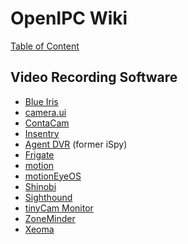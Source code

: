 # OpenIPC Wiki
[Table of Content](../README.md)

Video Recording Software
------------------------

- [Blue Iris](https://blueirissoftware.com/)
- [camera.ui](https://github.com/seydx/camera.ui)
- [ContaCam](https://www.contaware.com/contacam.html)
- [Insentry](https://insentry.io/)
- [Agent DVR](https://www.ispyconnect.com/) (former iSpy)
- [Frigate](https://frigate.video/)
- [motion](https://motion-project.github.io/)
- [motionEyeOS](https://github.com/motioneye-project/motioneyeos)
- [Shinobi](https://shinobi.video/)
- [Sighthound](https://www.sighthound.com/)
- [tinyCam Monitor](https://tinycammonitor.com/)
- [ZoneMinder](https://zoneminder.com/)
- [Xeoma](https://felenasoft.com/xeoma/en/)
